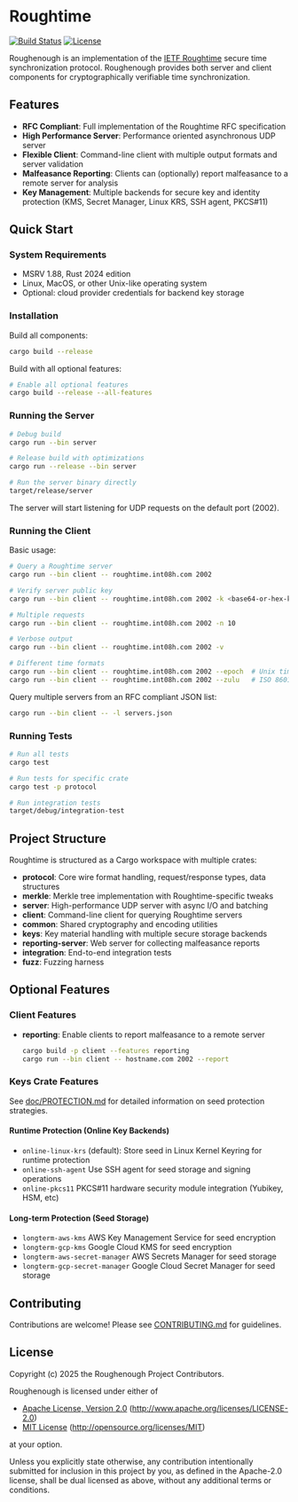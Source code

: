 # Roughtime

[![Build Status](https://github.com/int08h/roughenough/actions/workflows/rust.yml/badge.svg)](https://github.com/int08h/roughenough/actions/workflows/rust.yml)
[![License](https://img.shields.io/badge/license-Apache%202.0%20OR%20MIT-blue.svg)](LICENSE-APACHE)

Roughenough is an implementation of the [IETF Roughtime](https://datatracker.ietf.org/doc/draft-ietf-ntp-roughtime/) 
secure time synchronization protocol. Roughenough provides both server and client components for cryptographically 
verifiable time synchronization.

## Features

- **RFC Compliant**: Full implementation of the Roughtime RFC specification
- **High Performance Server**: Performance oriented asynchronous UDP server 
- **Flexible Client**: Command-line client with multiple output formats and server validation
- **Malfeasance Reporting**: Clients can (optionally) report malfeasance to a remote server for analysis
- **Key Management**: Multiple backends for secure key and identity protection (KMS, Secret Manager, Linux KRS, 
  SSH agent, PKCS#11)

## Quick Start

### System Requirements

- MSRV 1.88, Rust 2024 edition 
- Linux, MacOS, or other Unix-like operating system
- Optional: cloud provider credentials for backend key storage

### Installation

Build all components:

```bash
cargo build --release
```

Build with all optional features:

```bash
# Enable all optional features
cargo build --release --all-features 
```

### Running the Server

```bash
# Debug build
cargo run --bin server

# Release build with optimizations
cargo run --release --bin server

# Run the server binary directly
target/release/server
```

The server will start listening for UDP requests on the default port (2002).

### Running the Client

Basic usage:

```bash
# Query a Roughtime server
cargo run --bin client -- roughtime.int08h.com 2002

# Verify server public key
cargo run --bin client -- roughtime.int08h.com 2002 -k <base64-or-hex-key>

# Multiple requests
cargo run --bin client -- roughtime.int08h.com 2002 -n 10

# Verbose output
cargo run --bin client -- roughtime.int08h.com 2002 -v

# Different time formats
cargo run --bin client -- roughtime.int08h.com 2002 --epoch  # Unix timestamp
cargo run --bin client -- roughtime.int08h.com 2002 --zulu   # ISO 8601 UTC
```

Query multiple servers from an RFC compliant JSON list:

```bash
cargo run --bin client -- -l servers.json
```

### Running Tests

```bash
# Run all tests
cargo test

# Run tests for specific crate
cargo test -p protocol

# Run integration tests
target/debug/integration-test
```

## Project Structure

Roughtime is structured as a Cargo workspace with multiple crates:

- **protocol**: Core wire format handling, request/response types, data structures
- **merkle**: Merkle tree implementation with Roughtime-specific tweaks
- **server**: High-performance UDP server with async I/O and batching
- **client**: Command-line client for querying Roughtime servers
- **common**: Shared cryptography and encoding utilities
- **keys**: Key material handling with multiple secure storage backends
- **reporting-server**: Web server for collecting malfeasance reports
- **integration**: End-to-end integration tests
- **fuzz**: Fuzzing harness

## Optional Features

### Client Features

- **reporting**: Enable clients to report malfeasance to a remote server
  ```bash
  cargo build -p client --features reporting
  cargo run --bin client -- hostname.com 2002 --report
  ```

### Keys Crate Features

See [doc/PROTECTION.md](doc/PROTECTION.md) for detailed information on seed protection strategies.

#### Runtime Protection (Online Key Backends)

- `online-linux-krs` (default): Store seed in Linux Kernel Keyring for runtime protection
- `online-ssh-agent` Use SSH agent for seed storage and signing operations
- `online-pkcs11` PKCS#11 hardware security module integration (Yubikey, HSM, etc)

#### Long-term Protection (Seed Storage)

- `longterm-aws-kms` AWS Key Management Service for seed encryption
- `longterm-gcp-kms` Google Cloud KMS for seed encryption
- `longterm-aws-secret-manager` AWS Secrets Manager for seed storage
- `longterm-gcp-secret-manager` Google Cloud Secret Manager for seed storage

## Contributing

Contributions are welcome! Please see [CONTRIBUTING.md](CONTRIBUTING.md) for guidelines.

## License

Copyright (c) 2025 the Roughenough Project Contributors.

Roughenough is licensed under either of

* [Apache License, Version 2.0](LICENSE-APACHE) (http://www.apache.org/licenses/LICENSE-2.0)
* [MIT License](LICENSE-MIT) (http://opensource.org/licenses/MIT)

at your option.

Unless you explicitly state otherwise, any contribution intentionally submitted for inclusion in this project by you, 
as defined in the Apache-2.0 license, shall be dual licensed as above, without any additional terms or conditions.
